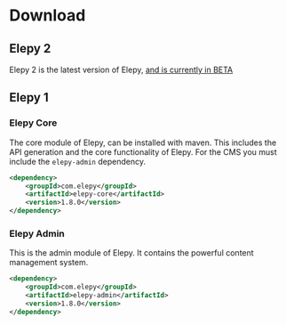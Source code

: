 # Download

## Elepy 2
Elepy 2 is the latest version of Elepy, [and is currently in BETA](https://github.com/RyanSusana/elepy/projects/2)
## Elepy 1
### Elepy Core
The core module of Elepy, can be installed with maven. This includes the API generation and the core functionality of Elepy. For the CMS you must include the `elepy-admin` dependency.
``` xml
<dependency>
    <groupId>com.elepy</groupId>
    <artifactId>elepy-core</artifactId>
    <version>1.8.0</version>
</dependency>

```

### Elepy Admin
This is the admin module of Elepy. It contains the powerful content management system.
``` xml
<dependency>
    <groupId>com.elepy</groupId>
    <artifactId>elepy-admin</artifactId>
    <version>1.8.0</version>
</dependency>

```